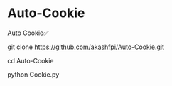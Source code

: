 # Auto-Cookie
Auto Cookie✅

git clone https://github.com/akashfpi/Auto-Cookie.git

cd Auto-Cookie

python Cookie.py
